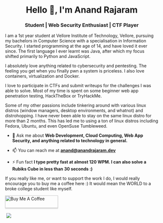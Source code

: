 <h1 align="center">Hello 👋, I'm Anand Rajaram</h1>
<h3 align="center">Student | Web Security Enthusiast | CTF Player</h3>

I am a 1st year student at Vellore Institute of Technology, Vellore, pursuing my bachelors in Computer Science with a specialisation in Information Security. I started programming at the age of 14, and have loved it ever since. The first language I ever learnt was Java, after which my focus shifted primarily to Python and JavaScript.

I absolutely love anything related to cybersecurity and pentesting. The feeling you get when you finally pwn a system is priceless. I also love containers, virtualization and Docker.

I love to participate in CTFs and submit writeups for the challenges I was able to solve. Most of my time is spent on some beginner web app penetration testing, HackTheBox or TryHackMe.

Some of my other passions include tinkering around with various linux distros (window managers, desktop environments, and whatnot) and distrohopping. I have never been able to stay on the same linux distro for more than 2 months. This has led me to using a ton of linux distros including Fedora, Ubuntu, and even OpenSuse Tumbleweed.

- 💬 Ask me about **Web Development, Cloud Computing, Web App Security, and anything related to technology in general.**

- 📫 You can reach me at **anand@anandrajaram.dev**

- ⚡ Fun fact **I type pretty fast at almost 120 WPM. I can also solve a Rubiks Cube in less than 30 seconds :)**

If you really like me, or want to support the work I do, I would really encourage you to buy me a coffee here :) It would mean the WORLD to a broke college student like myself.

<a href="https://www.buymeacoffee.com/anandrajaram21" target="_blank"><img src="https://www.buymeacoffee.com/assets/img/custom_images/orange_img.png" alt="Buy Me A Coffee" style="height: 41px !important;width: 174px !important;box-shadow: 0px 3px 2px 0px rgba(190, 190, 190, 0.5) !important;-webkit-box-shadow: 0px 3px 2px 0px rgba(190, 190, 190, 0.5) !important;" ></a>


<p>&nbsp;<img style="text-align: center;" align="center" src="https://github-readme-stats.vercel.app/api?username=anandrajaram21&show_icons=true&theme=graywhite&count_private=true&include_all_commits=true" /></p>
